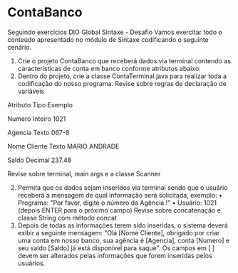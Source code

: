 # ContaBanco
Seguindo exercícios DIO Global
Sintaxe - Desafio
Vamos exercitar todo o conteúdo apresentado no módulo de Sintaxe codificando o seguinte cenário.
1.	Crie o projeto ContaBanco que receberá dados via terminal contendo as características de conta em banco conforme atributos abaixo:
2.	Dentro do projeto, crie a classe ContaTerminal.java para realizar toda a codificação do nosso programa.
Revise sobre regras de declaração de variáveis

Atributo	Tipo	Exemplo

Numero	Inteiro	1021

Agencia	Texto	067-8

Nome Cliente	Texto	MARIO ANDRADE

Saldo	Decimal	237.48

Revise sobre terminal, main args e a classe Scanner

2.	Permita que os dados sejam inseridos via terminal sendo que o usuário receberá a mensagem de qual informação será solicitada, exemplo:
•	Programa: "Por favor, digite o número da Agência !"
•	Usuário: 1021 (depois ENTER para o próximo campo)
Revise sobre concatenação e classe String com método concat
3.	Depois de todas as informações terem sido inseridas, o sistema deverá exibir a seguinte mensagem:
"Olá [Nome Cliente], obrigado por criar uma conta em nosso banco, sua agência é [Agencia], conta [Numero] e seu saldo [Saldo] já está disponível para saque".
Os campos em [ ] devem ser alterados pelas informações que forem inseridas pelos usuários.
